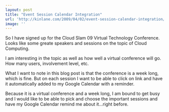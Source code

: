 ```yaml
---
layout: post
title: "Event Session Calendar Integration"
url: 'http://kinlane.com/2009/04/02/event-session-calendar-integration/'
image: ''
---
```


So I have signed up for the Cloud Slam 09 Virtual Technology Conference. Looks like some greate speakers and sessions on the topic of Cloud Computing.

I am interesting in the topic as well as how well a virtual conference will go. How many users, involvement level, etc.

What I want to note in this blog post is that the conference is a week long, which is fine. But on each session I want to be able to click on link and have it automatically added to my Google Calendar with a reminder.

Because it is a virtual conference and a week long, I am bound to get busy and I would like to be able to pick and choose the important sessions and have my Google Calendar remind me about it...right before.